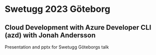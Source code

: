 # Swetugg 2023 Göteborg 
## Cloud Development with Azure Developer CLI (azd) with Jonah Andersson 

Presentation and pptx for Swetugg Göteborgs talk 
